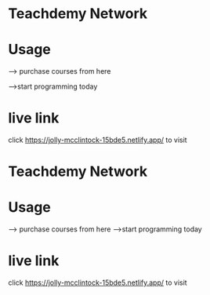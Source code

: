 # Teachdemy Network

 # Usage
--> purchase courses from here 

-->start programming today

# live link
click https://jolly-mcclintock-15bde5.netlify.app/ to visit 
# Teachdemy Network

 # Usage
--> purchase courses from here 
-->start programming today

# live link
click https://jolly-mcclintock-15bde5.netlify.app/ to visit 
